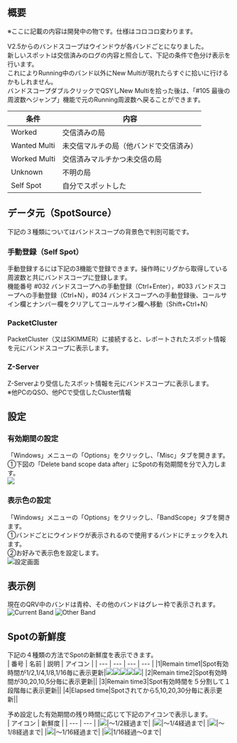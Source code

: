 ## 概要
※ここに記載の内容は開発中の物です。仕様はコロコロ変わります。  

V2.5からのバンドスコープはウインドウが各バンドごとになりました。  
新しいスポットは交信済みのログの内容と照合して、下記の条件で色分け表示を行います。  
これによりRunning中のバンド以外にNew Multiが現れたらすぐに拾いに行けるかもしれません。  
バンドスコープダブルクリックでQSYしNew Multiを拾った後は、「#105 最後の周波数へジャンプ」機能で元のRunning周波数へ戻ることができます。  

|条件|内容|
| --- | --- |
|Worked|交信済みの局|
|Wanted Multi|未交信マルチの局（他バンドで交信済み）
|Worked Multi|交信済みマルチかつ未交信の局
|Unknown|不明の局|
|Self Spot|自分でスポットした|

## データ元（SpotSource）

下記の３種類についてはバンドスコープの背景色で判別可能です。

### 手動登録（Self Spot）

手動登録するには下記の3機能で登録できます。操作時にリグから取得している周波数と共にバンドスコープに登録します。  
機能番号 #032 バンドスコープへの手動登録（Ctrl+Enter），#033 バンドスコープへの手動登録（Ctrl+N），#034 バンドスコープへの手動登録後、コールサイン欄とナンバー欄をクリアしてコールサイン欄へ移動（Shift+Ctrl+N）

### PacketCluster

PacketCluster（又はSKIMMER）に接続すると、レポートされたスポット情報を元にバンドスコープに表示します。

### Z-Server

Z-Serverより受信したスポット情報を元にバンドスコープに表示します。  
※他PCのQSO、他PCで受信したCluster情報  

## 設定

### 有効期間の設定
「Windows」メニューの「Options」をクリックし、「Misc」タブを開きます。  
①下図の「Delete band scope data after」にSpotの有効期間を分で入力します。  
![](https://github.com/jr8ppg/zLog/blob/images/options_bandscope3.png)

### 表示色の設定
「Windows」メニューの「Options」をクリックし、「BandScope」タブを開きます。  
①バンドごとにウインドウが表示されるので使用するバンドにチェックを入れます。  
②お好みで表示色を設定します。  
![設定画面](https://github.com/jr8ppg/zLog/blob/images/options_bandscope2.png)  

## 表示例

現在のQRV中のバンドは青枠、その他のバンドはグレー枠で表示されます。  
![Current Band](https://github.com/jr8ppg/zLog/blob/images/bandscope1_1.png)
![Other Band](https://github.com/jr8ppg/zLog/blob/images/bandscope1_2.png)

## Spotの新鮮度

下記の４種類の方法でSpotの新鮮度を表示できます。  
| 番号 | 名前 | 説明 | アイコン |
| --- | --- | --- | --- |
|1|Remain time1|Spot有効時間が1/2,1/4,1/8,1/16毎に表示更新|![](https://github.com/jr8ppg/zLog/blob/images/bs_t4.png)![](https://github.com/jr8ppg/zLog/blob/images/bs_t3.png)![](https://github.com/jr8ppg/zLog/blob/images/bs_t2.png)![](https://github.com/jr8ppg/zLog/blob/images/bs_t1.png)![](https://github.com/jr8ppg/zLog/blob/images/bs_t0.png)|
|2|Remain time2|Spot有効時間が30,20,10,5分毎に表示更新||
|3|Remain time3|Spot有効時間を５分割して１段階毎に表示更新||
|4|Elapsed time|Spotされてから5,10,20,30分毎に表示更新||

予め設定した有効期間の残り時間に応じて下記のアイコンで表示します。  
| アイコン | 新鮮度 |
| --- | --- |
|![](https://github.com/jr8ppg/zLog/blob/images/bs_t4.png)|～1/2経過まで|
|![](https://github.com/jr8ppg/zLog/blob/images/bs_t3.png)|～1/4経過まで|
|![](https://github.com/jr8ppg/zLog/blob/images/bs_t2.png)|～1/8経過まで|
|![](https://github.com/jr8ppg/zLog/blob/images/bs_t1.png)|～1/16経過まで|
|![](https://github.com/jr8ppg/zLog/blob/images/bs_t0.png)|1/16経過～0まで|
